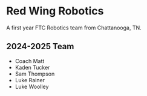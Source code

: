 # Red Wing Robotics

A first year FTC Robotics team from Chattanooga, TN.

## 2024-2025 Team
- Coach Matt
- Kaden Tucker
- Sam Thompson
- Luke Rainer
- Luke Woolley

